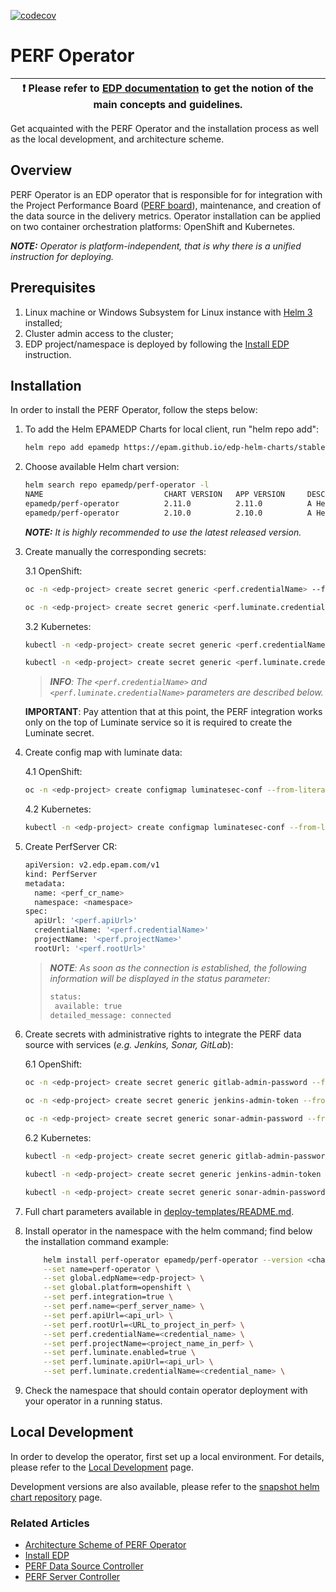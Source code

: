 [![codecov](https://codecov.io/gh/epam/edp-perf-operator/branch/master/graph/badge.svg?token=T30RCA4QFD)](https://codecov.io/gh/epam/edp-perf-operator)

# PERF Operator

| :heavy_exclamation_mark: Please refer to [EDP documentation](https://epam.github.io/edp-install/) to get the notion of the main concepts and guidelines. |
| --- |

Get acquainted with the PERF Operator and the installation process as well as the local development, and architecture scheme.

## Overview

PERF Operator is an EDP operator that is responsible for for integration with the Project Performance Board ([PERF board](https://kb.epam.com/display/EPMDMO/Project+Performance+Board)), maintenance, and creation of the data source in the delivery metrics. Operator installation can be applied on two container orchestration platforms: OpenShift and Kubernetes.

_**NOTE:** Operator is platform-independent, that is why there is a unified instruction for deploying._

## Prerequisites

1. Linux machine or Windows Subsystem for Linux instance with [Helm 3](https://helm.sh/docs/intro/install/) installed;
2. Cluster admin access to the cluster;
3. EDP project/namespace is deployed by following the [Install EDP](https://epam.github.io/edp-install/operator-guide/install-edp/) instruction.

## Installation

In order to install the PERF Operator, follow the steps below:

1. To add the Helm EPAMEDP Charts for local client, run "helm repo add":
     ```bash
     helm repo add epamedp https://epam.github.io/edp-helm-charts/stable
     ```
2. Choose available Helm chart version:
     ```bash
     helm search repo epamedp/perf-operator -l
     NAME                           CHART VERSION   APP VERSION     DESCRIPTION
     epamedp/perf-operator          2.11.0          2.11.0          A Helm chart for EDP Perf Operator
     epamedp/perf-operator          2.10.0          2.10.0          A Helm chart for EDP Perf Operator
     ```

    _**NOTE:** It is highly recommended to use the latest released version._

3. Create manually the corresponding secrets:

    3.1 OpenShift:
    ```bash
    oc -n <edp-project> create secret generic <perf.credentialName> --from-literal=username=<username_to_perf> --from-literal=password=<password_to_perf>

    oc -n <edp-project> create secret generic <perf.luminate.credentialName> --from-literal=username=<username_to_luminate> --from-literal=password=<password_to_luminate>
    ```

    3.2 Kubernetes:
    ```bash
    kubectl -n <edp-project> create secret generic <perf.credentialName> --from-literal=username=<username_to_perf> --from-literal=password=<password_to_perf>

    kubectl -n <edp-project> create secret generic <perf.luminate.credentialName> --from-literal=username=<username_to_luminate> --from-literal=password=<password_to_luminate>
    ```
    >_**INFO**: The `<perf.credentialName>` and `<perf.luminate.credentialName>` parameters are described below._

    **IMPORTANT**: Pay attention that at this point, the PERF integration works only on the top of Luminate service so it is required to create the Luminate secret.

4. Create config map with luminate data:

    4.1 OpenShift:
    ```bash
    oc -n <edp-project> create configmap luminatesec-conf --from-literal=apiUrl=<api_url_to_get_luminate_token> --from-literal=credentialName=<perf.luminate.credentialName>
    ```

    4.2 Kubernetes:
    ```bash
    kubectl -n <edp-project> create configmap luminatesec-conf --from-literal=apiUrl=<api_url_to_get_luminate_token> --from-literal=credentialName=<perf.luminate.credentialName>
    ```

5. Create PerfServer CR:

    ```bash
    apiVersion: v2.edp.epam.com/v1
    kind: PerfServer
    metadata:
      name: <perf_cr_name>
      namespace: <namespace>
    spec:
      apiUrl: '<perf.apiUrl>'
      credentialName: '<perf.credentialName>'
      projectName: '<perf.projectName>'
      rootUrl: '<perf.rootUrl>'
    ```

    >_**NOTE**: As soon as the connection is established, the following information will be displayed in the status parameter:_
    >```bash
    >status:
    >  available: true
    >detailed_message: connected
    >```

6. Create secrets with administrative rights to integrate the PERF data source with services (_e.g. Jenkins, Sonar, GitLab_):

    6.1 OpenShift:
    ```bash
    oc -n <edp-project> create secret generic gitlab-admin-password --from-literal=username=<username_to_gitlab> --from-literal=password=<password_to_gitlab>

    oc -n <edp-project> create secret generic jenkins-admin-token --from-literal=username=<username_to_jenkins> --from-literal=password=<password_to_jenkins>

    oc -n <edp-project> create secret generic sonar-admin-password --from-literal=username=<username_to_sonar> --from-literal=password=<password_to_sonar>
    ```

    6.2 Kubernetes:
    ```bash
    kubectl -n <edp-project> create secret generic gitlab-admin-password --from-literal=username=<username_to_gitlab> --from-literal=password=<password_to_gitlab>

    kubectl -n <edp-project> create secret generic jenkins-admin-token --from-literal=username=<username_to_jenkins> --from-literal=password=<password_to_jenkins>

    kubectl -n <edp-project> create secret generic sonar-admin-password --from-literal=username=<username_to_sonar> --from-literal=password=<password_to_sonar>
    ```

7. Full chart parameters available in [deploy-templates/README.md](deploy-templates/README.md).

8. Install operator in the <edp-project> namespace with the helm command; find below the installation command example:
    ```bash
        helm install perf-operator epamedp/perf-operator --version <chart_version> --namespace <edp-project> \
        --set name=perf-operator \
        --set global.edpName=<edp-project> \
        --set global.platform=openshift \
        --set perf.integration=true \
        --set perf.name=<perf_server_name> \
        --set perf.apiUrl=<api_url> \
        --set perf.rootUrl=<URL_to_project_in_perf> \
        --set perf.credentialName=<credential_name> \
        --set perf.projectName=<project_name_in_perf> \
        --set perf.luminate.enabled=true \
        --set perf.luminate.apiUrl=<api_url> \
        --set perf.luminate.credentialName=<credential_name> \
    ```
9. Check the <edp-project> namespace that should contain operator deployment with your operator in a running status.

## Local Development

In order to develop the operator, first set up a local environment. For details, please refer to the [Local Development](https://epam.github.io/edp-install/developer-guide/local-development/) page.

Development versions are also available, please refer to the [snapshot helm chart repository](https://epam.github.io/edp-helm-charts/snapshot/) page.

### Related Articles

* [Architecture Scheme of PERF Operator](documentation/arch.md)
* [Install EDP](https://epam.github.io/edp-install/operator-guide/install-edp/)
* [PERF Data Source Controller](documentation/perf_data_source_controller.md)
* [PERF Server Controller](documentation/perf_server_controller.md)